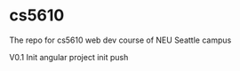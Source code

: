 # cs5610
The repo for cs5610 web dev course of NEU Seattle campus


V0.1 Init angular project init push